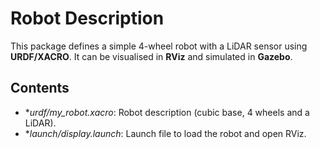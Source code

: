 # Robot Description
This package defines a simple 4-wheel robot with a LiDAR sensor using **URDF/XACRO**.
It can be visualised in **RViz** and simulated in **Gazebo**.

## Contents
- **urdf/my_robot.xacro*: Robot description (cubic base, 4 wheels and a LiDAR).
- **launch/display.launch*: Launch file to load the robot and open RViz.
